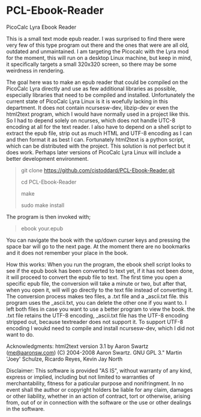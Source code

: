 # PCL-Ebook-Reader
PicoCalc Lyra Ebook Reader

This is a small text mode epub reader. I was surprised to find there were very few of this type program out there and the ones that were are all old, outdated and unmaintained. I am targeting the Picocalc with the Lyra mod for the moment, this will run on a desktop Linux machine, but keep in mind, it specifically targets a small 320x320 screen, so there may be some weirdness in rendering.

The goal here was to make an epub reader that could be compiled on the PicoCalc Lyra directly and use as few additional libraries as possible, especially libraries that need to be compiled and installed. Unfortunately the current state of PicoCalc Lyra Linux is it is woefully lacking in this department. It does not contain ncursesw-dev, libzip-dev or even the html2text program, which I would have normally used in a project like this. So I had to depend solely on ncurses, which does not handle UTC-8 encoding at all for the text reader. I also have to depend on a shell script to extract the epub file, strip out as much HTML and UTF-8 encoding as I can and then format it as best I can. Fortunately html2text is a python script, which can be distributed with the project. This solution is not perfect but it does work. Perhaps later versions of PicoCalc Lyra Linux will include a better development environment.

> git clone https://github.com/cjstoddard/PCL-Ebook-Reader.git
>
> cd PCL-Ebook-Reader
>
> make
>
> sudo make install

The program is then invoked with;

> ebook your.epub

You can navigate the book with the up/down curser keys and pressing the space bar will go to the next page. At the moment there are no bookmarks and it does not remember your place in the book.

How this works:
When you run the program, the ebook shell script looks to see if the epub book has been converted to text yet, if it has not been done, it will proceed to convert the epub file to text. The first time you open a specific epub file, the conversion will take a minute or two, but after that, when you open it, will will go directly to the text file instead of converting it. The conversion process makes teo files, a .txt file and a _ascii.txt file. this program uses the _ascii.txt, you can delete the other one if you want to. I left both files in case you want to use a better program to view the book. the .txt file retains the UTF-8 encoding, _ascii.txt file has the UTF-8 encoding stripped out, because textreader does not support it. To support UTF-8 encoding I woukd need to compile and install ncursesw-dev, which I did not want to do.


Acknowledgments:
html2text version 3.1
by Aaron Swartz (me@aaronsw.com)
(C) 2004-2008 Aaron Swartz. GNU GPL 3."
Martin 'Joey' Schulze, Ricardo Reyes, Kevin Jay North

Disclaimer: This software is provided "AS IS", without warranty of any kind, express or implied, including but not limited to warranties of merchantability, fitness for a paticular purpose and nonifringment. In no event shall the author or copyright holders be liable for any claim, damages or other liability, whether in an action of contract, tort or otherwise, arising from, out of or in connection with the software or the use or other dealings in the software.
